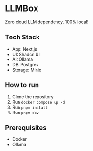 # LLMBox

Zero cloud LLM dependency, 100% local!

## Tech Stack

- App: Next.js
- UI: Shadcn UI
- AI: Ollama
- DB: Postgres
- Storage: Minio

## How to run

1. Clone the repository
2. Run `docker compose up -d`
3. Run `pnpm install`
4. Run `pnpm dev`

## Prerequisites

- Docker
- Ollama
